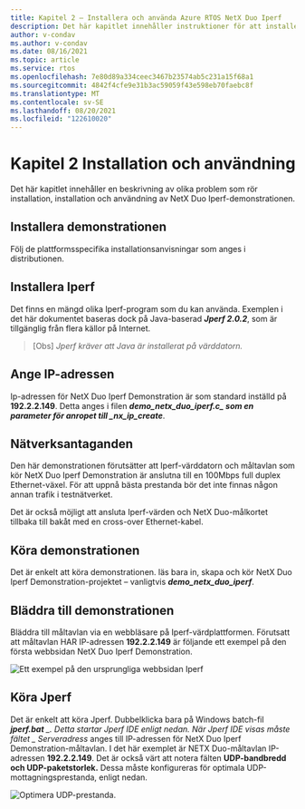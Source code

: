 ```yaml
---
title: Kapitel 2 – Installera och använda Azure RTOS NetX Duo Iperf
description: Det här kapitlet innehåller instruktioner för att installera och använda Iperf-exemplet.
author: v-condav
ms.author: v-condav
ms.date: 08/16/2021
ms.topic: article
ms.service: rtos
ms.openlocfilehash: 7e80d89a334ceec3467b23574ab5c231a15f68a1
ms.sourcegitcommit: 4842f4cfe9e31b3ac59059f43e598eb70faebc8f
ms.translationtype: MT
ms.contentlocale: sv-SE
ms.lasthandoff: 08/20/2021
ms.locfileid: "122610020"
---
```

# <a name="chapter-2-installation-and-use"></a>Kapitel 2 Installation och användning

Det här kapitlet innehåller en beskrivning av olika problem som rör installation, installation och användning av NetX Duo Iperf-demonstrationen.

## <a name="installing-the-demonstration"></a>Installera demonstrationen

Följ de plattformsspecifika installationsanvisningar som anges i distributionen.

## <a name="installing-iperf"></a>Installera Iperf

Det finns en mängd olika Iperf-program som du kan använda. Exemplen i det här dokumentet baseras dock på Java-baserad ***Jperf 2.0.2***, som är tillgänglig från flera källor på Internet.

> [Obs] *Jperf kräver att Java är installerat på värddatorn.*

## <a name="setting-the-ip-address"></a>Ange IP-adressen

Ip-adressen för NetX Duo Iperf Demonstration är som standard inställd på **192.2.2.149**. Detta anges i filen **_demo_netx_duo_iperf.c_*_ som en parameter för anropet till _*_nx_ip_create_**.

## <a name="network-assumptions"></a>Nätverksantaganden

Den här demonstrationen förutsätter att Iperf-värddatorn och måltavlan som kör NetX Duo Iperf Demonstration är anslutna till en 100Mbps full duplex Ethernet-växel. För att uppnå bästa prestanda bör det inte finnas någon annan trafik i testnätverket.

Det är också möjligt att ansluta Iperf-värden och NetX Duo-målkortet tillbaka till bakåt med en cross-over Ethernet-kabel.

## <a name="running-the-demonstration"></a>Köra demonstrationen

Det är enkelt att köra demonstrationen. läs bara in, skapa och kör NetX Duo Iperf Demonstration-projektet – vanligtvis ***demo_netx_duo_iperf***.

## <a name="browse-to-the-demonstration"></a>Bläddra till demonstrationen

Bläddra till måltavlan via en webbläsare på Iperf-värdplattformen. Förutsatt att måltavlan HAR IP-adressen **192.2.2.149** är följande ett exempel på den första webbsidan NetX Duo Iperf Demonstration.

![Ett exempel på den ursprungliga webbsidan Iperf](media/Picture1.jpg)

## <a name="running-jperf"></a>Köra Jperf

Det är enkelt att köra Jperf. Dubbelklicka bara på Windows batch-fil ***jperf.bat** _. Detta startar Jperf IDE enligt nedan. När Jperf IDE visas måste fältet _ *Serveradress** anges till IP-adressen för NetX Duo Iperf Demonstration-måltavlan. I det här exemplet är NETX Duo-måltavlan IP-adressen **192.2.2.149**. Det är också värt att notera fälten **UDP-bandbredd** **och UDP-paketstorlek.** Dessa måste konfigureras för optimala UDP-mottagningsprestanda, enligt nedan.

![Optimera UDP-prestanda.](media/Picture2.jpg)
